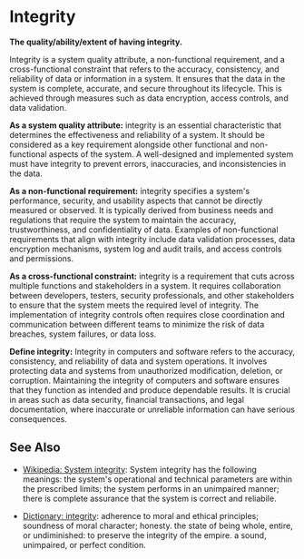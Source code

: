 # Integrity

**The quality/ability/extent of having integrity. <!-- TODO -->**

<span data-chatgpt-prompt="explain integrity (system quality attribute, non-functional requirement, cross-functional constraint)">

Integrity is a system quality attribute, a non-functional requirement, and a cross-functional constraint that refers to the accuracy, consistency, and reliability of data or information in a system. It ensures that the data in the system is complete, accurate, and secure throughout its lifecycle. This is achieved through measures such as data encryption, access controls, and data validation.

**As a system quality attribute:** integrity is an essential characteristic that determines the effectiveness and reliability of a system. It should be considered as a key requirement alongside other functional and non-functional aspects of the system. A well-designed and implemented system must have integrity to prevent errors, inaccuracies, and inconsistencies in the data.

**As a non-functional requirement:** integrity specifies a system's performance, security, and usability aspects that cannot be directly measured or observed. It is typically derived from business needs and regulations that require the system to maintain the accuracy, trustworthiness, and confidentiality of data. Examples of non-functional requirements that align with integrity include data validation processes, data encryption mechanisms, system log and audit trails, and access controls and permissions.

**As a cross-functional constraint:** integrity is a requirement that cuts across multiple functions and stakeholders in a system. It requires collaboration between developers, testers, security professionals, and other stakeholders to ensure that the system meets the required level of integrity. The implementation of integrity controls often requires close coordination and communication between different teams to minimize the risk of data breaches, system failures, or data loss.

</span>

**Define integrity:** <span data-chatgpt-prompt="define integrity (computers and software)">Integrity in computers and software refers to the accuracy, consistency, and reliability of data and system operations. It involves protecting data and systems from unauthorized modification, deletion, or corruption. Maintaining the integrity of computers and software ensures that they function as intended and produce dependable results. It is crucial in areas such as data security, financial transactions, and legal documentation, where inaccurate or unreliable information can have serious consequences.</span>

## See Also

* [Wikipedia: System integrity](https://wikipedia.org/wiki/System_integrity): System integrity has the following meanings:  the system's operational and technical parameters are within the prescribed limits; the system performs in an unimpaired manner; there is complete assurance that the system is correct and reliabile.

* [Dictionary: integrity](https://www.dictionary.com/browse/integrity): adherence to moral and ethical principles; soundness of moral character; honesty. the state of being whole, entire, or undiminished: to preserve the integrity of the empire. a sound, unimpaired, or perfect condition.
